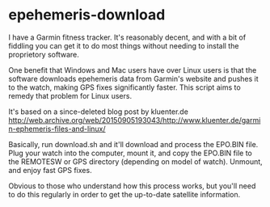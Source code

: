 # epehemeris-download

I have a Garmin fitness tracker. It's reasonably decent, and with a bit of
fiddling you can get it to do most things without needing to install the
proprietory software.

One benefit that Windows and Mac users have over Linux users is that the
software downloads epehemeris data from Garmin's website and pushes it
to the watch, making GPS fixes significantly faster. This script aims
to remedy that problem for Linux users.

It's based on a since-deleted blog post by kluenter.de
http://web.archive.org/web/20150905193043/http://www.kluenter.de/garmin-ephemeris-files-and-linux/

Basically, run download.sh and it'll download and process the EPO.BIN file.
Plug your watch into the computer, mount it, and copy the EPO.BIN file
to the REMOTESW or GPS directory (depending on model of watch). Unmount,
and enjoy fast GPS fixes.

Obvious to those who understand how this process works, but you'll need to do
this regularly in order to get the up-to-date satellite information.
